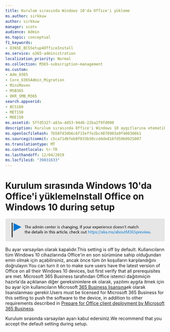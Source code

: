 ```yaml
---
title: Kurulum sırasında Windows 10'da Office'i yükleme
ms.author: sirkkuw
author: sirkkuw
manager: scotv
audience: Admin
ms.topic: conceptual
f1_keywords:
- O365E_BCSSetup4OfficeInstall
ms.service: o365-administration
localization_priority: Normal
ms.collection: M365-subscription-management
ms.custom:
- Adm_O365
- Core_O365Admin_Migration
- MiniMaven
- MSB365
- OKR_SMB_M365
search.appverid:
- BCS160
- MET150
- MOE150
ms.assetid: 5ffd5327-a83a-4d53-94d6-22ba2f9fd090
description: Kurulum sırasında Office'i Windows 10 aygıtlarına otomatik olarak dağıtmayı şimdi öğrenin.
ms.openlocfilehash: 7b58fd3db6c6f15effe2bc4876903a9f480366b1
ms.sourcegitcommit: c5ca71d6feb0f033b50ccd4de816fd59b0925007
ms.translationtype: MT
ms.contentlocale: tr-TR
ms.lasthandoff: 12/04/2019
ms.locfileid: "39831633"
---
```

# <a name="install-office-on-windows-10-during-setup"></a><span data-ttu-id="7688a-103">Kurulum sırasında Windows 10'da Office'i yükleme</span><span class="sxs-lookup"><span data-stu-id="7688a-103">Install Office on Windows 10 during setup</span></span>

![Banner bu https://aka.ms/aboutM365previewişaret .](media/m365admincenterchanging.png)

<span data-ttu-id="7688a-105">Bu ayar varsayılan olarak kapalıdır.</span><span class="sxs-lookup"><span data-stu-id="7688a-105">This setting is off by default.</span></span> <span data-ttu-id="7688a-106">Kullanıcıların tüm Windows 10 cihazlarında Office'in en son sürümüne sahip olduğundan emin olmak için açabilirsiniz, ancak önce tüm ön koşulların karşılandığını doğrulayın.</span><span class="sxs-lookup"><span data-stu-id="7688a-106">You can turn it on to make sure users have the latest version of Office on all their Windows 10 devices, but first verify that all prerequisites are met.</span></span> <span data-ttu-id="7688a-107">Microsoft 365 Business tarafından Office istemci dağıtımıiçin hazırla'da açıklanan diğer gereksinimlere ek olarak, yazılımı aygıta itmek için bu ayar için kullanıcıların Microsoft [365 Business lisansına](prepare-for-office-client-deployment.md)ek olarak lisanslanması gerekir.</span><span class="sxs-lookup"><span data-stu-id="7688a-107">Users must be licensed for Microsoft 365 Business for this setting to push the software to the device, in addition to other requirements described in [Prepare for Office client deployment by Microsoft 365 Business](prepare-for-office-client-deployment.md).</span></span>
  
<span data-ttu-id="7688a-108">Kurulum sırasında varsayılan ayarı kabul edersiniz.</span><span class="sxs-lookup"><span data-stu-id="7688a-108">We recommend that you accept the default setting during setup.</span></span>
